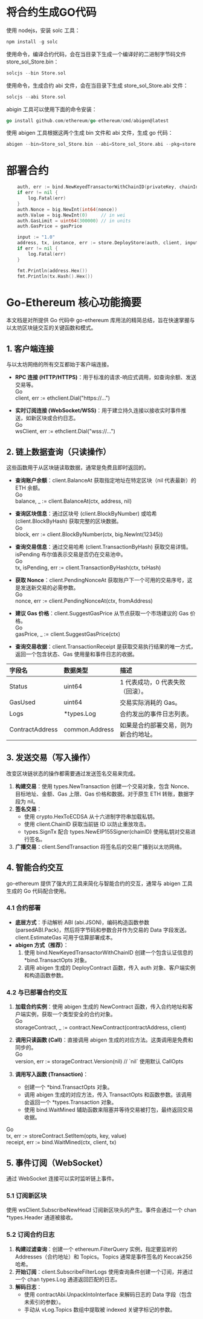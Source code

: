 # 将合约生成GO代码
使用 nodejs，安装 solc 工具：

```go
npm install -g solc
```

使用命令，编译合约代码，会在当目录下生成一个编译好的二进制字节码文件 store_sol_Store.bin：

```go
solcjs --bin Store.sol
```

使用命令，生成合约 abi 文件，会在当目录下生成 store_sol_Store.abi 文件：

```go
solcjs --abi Store.sol
```

abigin 工具可以使用下面的命令安装：

```go
go install github.com/ethereum/go-ethereum/cmd/abigen@latest
```

使用 abigen 工具根据这两个生成 bin 文件和 abi 文件，生成 go 代码：

```go
abigen --bin=Store_sol_Store.bin --abi=Store_sol_Store.abi --pkg=store --out=store.go
```

# 部署合约
```go
    auth, err := bind.NewKeyedTransactorWithChainID(privateKey, chainId)
    if err != nil {
        log.Fatal(err)
    }
    auth.Nonce = big.NewInt(int64(nonce))
    auth.Value = big.NewInt(0)     // in wei
    auth.GasLimit = uint64(300000) // in units
    auth.GasPrice = gasPrice

    input := "1.0"
    address, tx, instance, err := store.DeployStore(auth, client, input)
    if err != nil {
        log.Fatal(err)
    }

    fmt.Println(address.Hex())
    fmt.Println(tx.Hash().Hex())
```

# **Go-Ethereum 核心功能摘要**

本文档是对所提供 Go 代码中 go-ethereum 库用法的精简总结，旨在快速掌握与以太坊区块链交互的关键函数和模式。

## **1\. 客户端连接**

与以太坊网络的所有交互都始于客户端连接。

* **RPC 连接 (HTTP/HTTPS)**：用于标准的请求-响应式调用，如查询余额、发送交易等。  
  Go  
  client, err := ethclient.Dial("https://...")

* **实时订阅连接 (WebSocket/WSS)**：用于建立持久连接以接收实时事件推送，如新区块或合约日志。  
  Go  
  wsClient, err := ethclient.Dial("wss://...")

## **2\. 链上数据查询（只读操作）**

这些函数用于从区块链读取数据，通常是免费且即时返回的。

* **查询账户余额**：client.BalanceAt 获取指定地址在特定区块（nil 代表最新）的 ETH 余额。  
  Go  
  balance, \_ := client.BalanceAt(ctx, address, nil)

* **查询区块信息**：通过区块号 (client.BlockByNumber) 或哈希 (client.BlockByHash) 获取完整的区块数据。  
  Go  
  block, err := client.BlockByNumber(ctx, big.NewInt(12345))

* **查询交易信息**：通过交易哈希 (client.TransactionByHash) 获取交易详情。isPending 布尔值表示交易是否仍在交易池中。  
  Go  
  tx, isPending, err := client.TransactionByHash(ctx, txHash)

* **获取 Nonce**：client.PendingNonceAt 获取账户下一个可用的交易序号，这是发送新交易的必需参数。  
  Go  
  nonce, err := client.PendingNonceAt(ctx, fromAddress)

* **建议 Gas 价格**：client.SuggestGasPrice 从节点获取一个市场建议的 Gas 价格。  
  Go  
  gasPrice, \_ := client.SuggestGasPrice(ctx)

* **查询交易收据**：client.TransactionReceipt 是获取交易执行结果的唯一方式，返回一个包含状态、Gas 使用量和事件日志的收据。

| 字段名 | 数据类型 | 描述 |
| :---- | :---- | :---- |
| Status | uint64 | 1 代表成功，0 代表失败（回滚）。 |
| GasUsed | uint64 | 交易实际消耗的 Gas。 |
| Logs | \*types.Log | 合约发出的事件日志列表。 |
| ContractAddress | common.Address | 如果是合约部署交易，则为新合约地址。 |

## **3\. 发送交易（写入操作）**

改变区块链状态的操作都需要通过发送签名交易来完成。

1. **构建交易**：使用 types.NewTransaction 创建一个交易对象，包含 Nonce、目标地址、金额、Gas 上限、Gas 价格和数据。对于原生 ETH 转账，数据字段为 nil。  
2. **签名交易**：  
   * 使用 crypto.HexToECDSA 从十六进制字符串加载私钥。  
   * 使用 client.ChainID 获取当前链 ID 以防止重放攻击。  
   * types.SignTx 配合 types.NewEIP155Signer(chainID) 使用私钥对交易进行签名。  
3. **广播交易**：client.SendTransaction 将签名后的交易广播到以太坊网络。

## **4\. 智能合约交互**

go-ethereum 提供了强大的工具来简化与智能合约的交互，通常与 abigen 工具生成的 Go 代码配合使用。

### **4.1 合约部署**

* **底层方式**：手动解析 ABI (abi.JSON)，编码构造函数参数 (parsedABI.Pack)，然后将字节码和参数合并作为交易的 Data 字段发送。client.EstimateGas 可用于估算部署成本。  
* **abigen 方式（推荐）**：  
  1. 使用 bind.NewKeyedTransactorWithChainID 创建一个包含认证信息的 \*bind.TransactOpts 对象。  
  2. 调用 abigen 生成的 DeployContract 函数，传入 auth 对象、客户端实例和构造函数参数。

### **4.2 与已部署合约交互**

1. **加载合约实例**：使用 abigen 生成的 NewContract 函数，传入合约地址和客户端实例，获取一个类型安全的合约对象。  
   Go  
   storageContract, \_ := contract.NewContract(contractAddress, client)

2. **调用只读函数 (Call)**：直接调用 abigen 生成的对应方法。这类调用是免费和同步的。  
   Go  
   version, err := storageContract.Version(nil) // \`nil\` 使用默认 CallOpts

3. **调用写入函数 (Transaction)**：  
   * 创建一个 \*bind.TransactOpts 对象。  
   * 调用 abigen 生成的对应方法，传入 TransactOpts 和函数参数。该调用会返回一个 \*types.Transaction 对象。  
   * 使用 bind.WaitMined 辅助函数来阻塞并等待交易被打包，最终返回交易收据。

Go  
tx, err := storeContract.SetItem(opts, key, value)  
receipt, err := bind.WaitMined(ctx, client, tx)

## **5\. 事件订阅（WebSocket）**

通过 WebSocket 连接可以实时监听链上事件。

### **5.1 订阅新区块**

使用 wsClient.SubscribeNewHead 订阅新区块头的产生。事件会通过一个 chan \*types.Header 通道被接收。

### **5.2 订阅合约日志**

1. **构建过滤查询**：创建一个 ethereum.FilterQuery 实例，指定要监听的 Addresses（合约地址）和 Topics。Topics 通常是事件签名的 Keccak256 哈希。  
2. **开始订阅**：client.SubscribeFilterLogs 使用查询条件创建一个订阅，并通过一个 chan types.Log 通道返回匹配的日志。  
3. **解码日志**：  
   * 使用 contractAbi.UnpackIntoInterface 来解码日志的 Data 字段（包含未索引的参数）。  
   * 手动从 vLog.Topics 数组中提取被 indexed 关键字标记的参数。